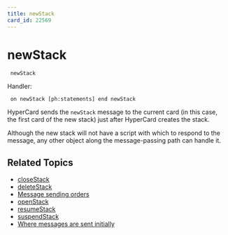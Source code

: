 ```yaml
---
title: newStack
card_id: 22569
---
```


# newStack

<code><pre>
newStack
</pre></code>

Handler:

<code><pre>
on newStack
  [ph:statements]
end newStack
</pre></code>

HyperCard sends the <code>newStack</code> message to the current card (in this case, the first card of the new stack) just after HyperCard creates the stack. 

Although the new stack will not have a script with which to respond to the message, any other object along the message-passing path can handle it. 


## Related Topics

* [closeStack](/HyperTalkReference/systemmessages/closeStack)
* [deleteStack](/HyperTalkReference/systemmessages/deleteStack)
* [Message sending orders](/HyperTalkReference/systemmessages/Message-sending-orders)
* [openStack](/HyperTalkReference/systemmessages/openStack)
* [resumeStack](/HyperTalkReference/systemmessages/resumeStack)
* [suspendStack](/HyperTalkReference/systemmessages/suspendStack)
* [Where messages are sent initially](/HyperTalkReference/systemmessages/Where-messages-are-sent-initially)
